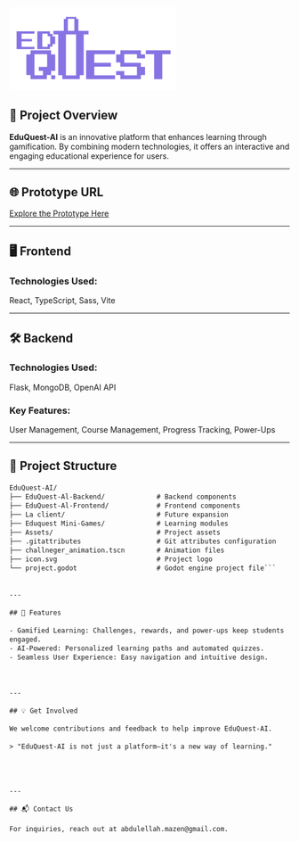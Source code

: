 <img src="resources\EduGuest1.png" width="300" alt="EduQuest-AI Logo">

## 🚀 Project Overview
**EduQuest-AI** is an innovative platform that enhances learning through gamification. By combining modern technologies, it offers an interactive and engaging educational experience for users.


---

## 🌐 Prototype URL

[Explore the Prototype Here](https://eduquest-ai.vercel.app/)



---

## 🖥️ Frontend

### Technologies Used:

React, TypeScript, Sass, Vite



---

## 🛠️ Backend

### Technologies Used:

Flask, MongoDB, OpenAI API


### Key Features:

User Management, Course Management, Progress Tracking, Power-Ups



---

## 📁 Project Structure

```plaintext
EduQuest-AI/
├── EduQuest-Al-Backend/             # Backend components
├── EduQuest-Al-Frontend/            # Frontend components
├── La client/                       # Future expansion
├── Eduquest Mini-Games/             # Learning modules
├── Assets/                          # Project assets
├── .gitattributes                   # Git attributes configuration
├── challneger_animation.tscn        # Animation files
├── icon.svg                         # Project logo
└── project.godot                    # Godot engine project file```


---

## 🔮 Features

- Gamified Learning: Challenges, rewards, and power-ups keep students engaged.
- AI-Powered: Personalized learning paths and automated quizzes.
- Seamless User Experience: Easy navigation and intuitive design.



---

## 💡 Get Involved

We welcome contributions and feedback to help improve EduQuest-AI.

> "EduQuest-AI is not just a platform—it's a new way of learning."




---

## 📬 Contact Us

For inquiries, reach out at abdulellah.mazen@gmail.com.

